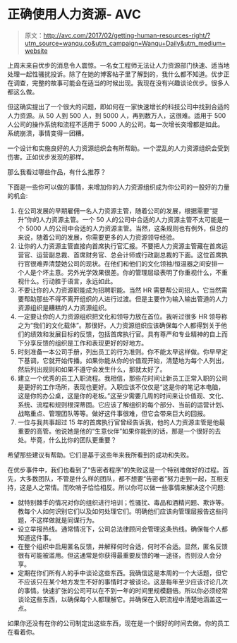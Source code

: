 # 正确使用人力资源- AVC

> 原文：<http://avc.com/2017/02/getting-human-resources-right/?utm_source=wanqu.co&utm_campaign=Wanqu+Daily&utm_medium=website>

上周末来自优步的消息令人震惊。一名女工程师无法让人力资源部门快速、适当地处理一起性骚扰投诉。除了在她的博客帖子里了解到的，我什么都不知道。优步正在调查，完整的故事可能会在适当的时候出现。我现在没有兴趣谈论优步。很多人都这么做。

但这确实提出了一个很大的问题，即如何在一家快速增长的科技公司中找到合适的人力资源。从 50 人到 500 人，到 5000 人，再到数万人，这很难。适用于 500 人公司的操作系统和流程不适用于 5000 人的公司。每一次增长突增都是如此。系统崩溃，事情变得一团糟。

一个设计和实施良好的人力资源组织会有所帮助。一个混乱的人力资源组织会受到伤害。正如优步发现的那样。

那么我看过哪些作品，有什么推荐？

下面是一些你可以做的事情，来增加你的人力资源组织成为你公司的一股好的力量的机会:

1.  在公司发展的早期雇佣一名人力资源主管，随着公司的发展，根据需要“提升”你的人力资源主管。一个 50 人的公司中合适的人力资源主管不太可能是一个 5000 人的公司中合适的人力资源主管。当然，这条规则也有例外，但总的来说，随着公司的发展，你需要更多的人力资源领导经验。
2.  让你的人力资源主管直接向首席执行官汇报。不要把人力资源主管藏在首席运营官、运营副总裁、首席财务官、总会计师或行政副总裁的下面。这位首席执行官很难弄清楚她公司的现状。在他们和他们的文化领袖/恒温器之间安排一个人是个坏主意。另外光学效果很差。你的管理层级表明了你重视什么，不重视什么。行动胜于语言，永远如此。
3.  不要让你的人力资源职能成为招聘职能。当然 HR 需要帮公司招人。它当然需要帮助那些不得不离开组织的人进行过渡。但是主要作为输入输出管道的人力资源组织是糟糕的人力资源组织。
4.  一定要让你的人力资源组织把文化和领导力放在首位。我听过很多 HR 领导称之为“我们的文化载体”。那很好。人力资源组织应该确保每个人都得到关于他们的绩效和发展目标的反馈，包括首席执行官。具有尊严和专业精神的自上而下分享反馈的组织是工作和表现更好的好地方。
5.  时刻准备一本公司手册，列出员工的行为准则。你不能太早这样做。你早早定下基调，它就开始传播。如果你能从你的价值观开始，清楚地为每个人列出，然后列出规则和如果不遵守会发生什么，那就太好了。
6.  建立一个优秀的员工入职流程。我相信，那些花时间让新员工正常入职的公司是更好的工作场所，表现也更好。入职应该不仅仅是“这是你的笔记本电脑，这是你的办公桌，这是你的老板。”这至少需要几周的时间来让价值观、文化、系统、流程和规则根深蒂固。它应该了解组织的每个部分、当前的运营计划、战略重点、管理团队等等。做好这件事很难，但它会带来巨大的回报。
7.  一位与我共事超过 15 年的首席执行官曾经告诉我，他的人力资源主管是他最重要的高管。他说她是他的“生意伙伴”如果你能到的话，那是一个很好的去处。毕竟，什么比你的团队更重要？

希望那些建议有帮助。它们是基于这些年来我所看到的成功和失败。

在优步事件中，我们也看到了“告密者程序”的失败这是一个特别难做好的过程。首先，大多数团队，不管是什么样的团队，都不想要“告密者”努力走到一起，互相支持，这是人之常情。而吹哨子恰恰相反。所以你可以做一些事情来解决这个问题:

*   就特别棘手的情况对你的组织进行培训；性骚扰、毒品和酒精问题、欺诈等。教每个人如何识别它们以及如何处理它们。明确他们应该向管理层报告这些问题，不这样做就是同谋行为。
*   设立举报热线。通常情况下，公司总法律顾问会管理这条热线。确保每个人都知道这件事。
*   在整个组织中启用匿名反馈，并解释何时合适，何时不合适。显然，匿名反馈很有可能被滥用。但这通常是你获得最重要反馈的唯一途径，否则没人会分享。
*   定期在你们所有人的手中谈论这些东西。我确信这是本周的一个大话题，但它不应该只在某个地方发生不好的事情时才被谈论。这是每年至少应该讨论几次的事情。快速扩张的公司可以在不到一年的时间里规模翻倍。所以你必须经常谈论这些东西，以确保每个人都理解它。并确保在入职流程中清楚地涵盖这一点。

如果你还没有在你的公司制定出这些东西，现在是一个很好的时间去做。你的员工在看着你。